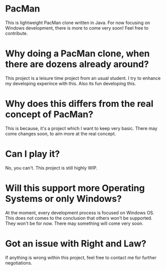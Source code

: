 # PacMan
This is lightweight PacMan clone written in Java. For now focusing on Windows development, there is more to come very soon! Feel free to contribute.
# Why doing a PacMan clone, when there are dozens already around?
This project is a leisure time project from an usual student. I try to enhance my developing experince with this. Also its fun developing this.
# Why does this differs from the real concept of PacMan?
This is because, it's a project which I want to keep very basic. There may come changes soon, to aim more at the real concept.
# Can I play it?
No, you can't. This project is still highly WIP.
# Will this support more Operating Systems or only Windows?
At the moment, every development process is focused on Windows OS. This does not comes to the conclusion that others won't be supported. They won't be for now. There may something will come very soon.
# Got an issue with Right and Law?
If anything is wrong within this project, feel free to contact me for further negotiations.